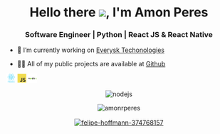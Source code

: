 <h1 align="center">Hello there <img src="https://raw.githubusercontent.com/kaueMarques/kaueMarques/master/hi.gif" width="30px">, I'm Amon Peres</h1>
<h3 align="center">Software Engineer | Python | React JS & React Native</h3>

- 🔭 I’m currently working on [Everysk Techonologies](https://www.everysk.com/)

- 👨‍💻 All of my public projects are available at [Github](https://github.com/amonrperes)

<p align="left">
<img src="https://raw.githubusercontent.com/devicons/devicon/master/icons/react/react-original-wordmark.svg" alt="react" width="20" height="20"/>
<img src="https://raw.githubusercontent.com/devicons/devicon/master/icons/javascript/javascript-original.svg" alt="javascript" width="20" height="20"/>
<img src="https://raw.githubusercontent.com/devicons/devicon/master/icons/nodejs/nodejs-original-wordmark.svg" alt="nodejs" width="20" height="20"/></p><p align="center">
<img src="https://raw.githubusercontent.com/devicons/devicon/master/icons/nodejs/python-original.svg" alt="nodejs" width="20" height="20"/></p><p align="center">
<img src="https://github-readme-stats.vercel.app/api?username=amonrperes&show_icons=true" alt="amonrperes"/> 
</p>

<p align="center">
<a href="https://www.linkedin.com/in/amon-peres-5aa3b61b3/" target="blank"><img align="center" src="https://cdn.jsdelivr.net/npm/simple-icons@3.0.1/icons/linkedin.svg" alt="felipe-hoffmann-374768157" height="20" width="20" /></a>
</p>
